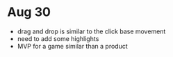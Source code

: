 # Aug 30

-   drag and drop is similar to the click base movement
-   need to add some highlights
-   MVP for a game similar than a product
